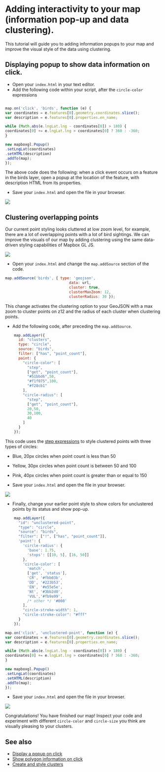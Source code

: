 # Adding interactivity to your map (information pop-up and data clustering).

This tutorial will guide you to adding information popups to your map and 
improve the visual style of the data using clustering. 

## Displaying popup to show data information on click. 

* Open your `index.html` in your text editor. 
* Add the following code within your script, after the `circle-color` expressions

```javascript

map.on('click', 'birds', function (e) {
var coordinates = e.features[0].geometry.coordinates.slice();
var description = e.features[0].properties.en_name;

while (Math.abs(e.lngLat.lng - coordinates[0]) > 180) {
coordinates[0] += e.lngLat.lng > coordinates[0] ? 360 : -360;
}

new mapboxgl.Popup()
.setLngLat(coordinates)
.setHTML(description)
.addTo(map);
});

```
The above code does the following: when a click event occurs on a feature in the birds layer, open a popup at the
location of the feature, with description HTML from its properties.

* Save your `index.html` and open the file in your browser.

![](img/pop_up.gif)

## Clustering overlapping points

Our current point styling looks cluttered at low zoom level, for example, there are a lot of overlapping points
with a lot of bird sightings.  We can improve the visuals of our map by adding clustering using the same data-driven 
styling capabilities of Mapbox GL JS.

![](img/overlapping_circles.png)

* Open your `index.html` and change the `map.addSource` section of the code.

```javascript
map.addSource('birds', { type: 'geojson',
                             data: url,
                             cluster: true,
                             clusterMaxZoom: 12,
                             clusterRadius: 30 });
```

This change activates the clustering option to your GeoJSON with a max zoom to cluster points on z12 and 
the radius of each cluster when clustering points.

* Add the following code, after preceding the  `map.addSource`.

```javascript
    map.addLayer({
      id: "clusters",
      type: "circle",
      source: "birds",
      filter: ["has", "point_count"],
      paint: {
        "circle-color": [
          "step",
          ["get", "point_count"],
          "#51bbd6",50,
          "#f1f075",100,
          "#f28cb1"
        ],
        "circle-radius": [
          "step",
          ["get", "point_count"],
          20,50,
          30,100,
          40
        ]
      }
    });

```

This code uses the [step expressions](https://docs.mapbox.com/mapbox-gl-js/style-spec/#expressions-step)
to style clustered points with three types of circles:

* Blue, 20px circles when point count is less than 50
* Yellow, 30px circles when point count is between 50 and 100
* Pink, 40px circles when point count is greater than or equal to 150

* Save your `index.html` and open the file in your browser.

![](img/clustered.png)

* Finally, change your earlier point style to show colors for unclustered points by its status and show pop-up.

```javascript
    map.addLayer({
      "id": "unclustered-point",
      "type": "circle",
      "source": "birds",
      "filter": ["!", ["has", "point_count"]],
      'paint': {
        'circle-radius': {
          'base': 1.75,
          'stops': [[10, 5], [16, 50]]
        },
        'circle-color': [
          'match',
          ['get', 'status'],
          'CR', '#fbb03b',
          'DD', '#223b53',
          'EN', '#e55e5e',
          'Nt', '#3bb2d0',
          'VUL','#fb9a99',
          /* other */ '#000'
        ],
        "circle-stroke-width": 1,
        "circle-stroke-color": "#fff"
      }
    });

map.on('click', 'unclustered-point', function (e) {
var coordinates = e.features[0].geometry.coordinates.slice();
var description = e.features[0].properties.en_name;

while (Math.abs(e.lngLat.lng - coordinates[0]) > 180) {
coordinates[0] += e.lngLat.lng > coordinates[0] ? 360 : -360;
}

new mapboxgl.Popup()
.setLngLat(coordinates)
.setHTML(description)
.addTo(map);
});
```

* Save your `index.html` and open the file in your browser.

![](img/clustered_popup.gif)

Congratulations!  You have finished our map! Inspect your code and experiment with different `circle-color` and `circle-size`
you think are visually pleasing to your clusters.

## See also

* [Display a popup on click](https://docs.mapbox.com/mapbox-gl-js/example/popup-on-click/)
* [Show polygon information on click](https://docs.mapbox.com/mapbox-gl-js/example/polygon-popup-on-click/)
* [Create and style clusters](https://docs.mapbox.com/mapbox-gl-js/example/cluster/)
